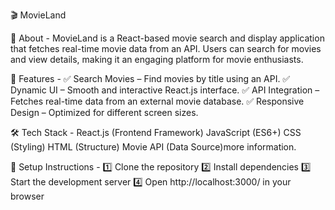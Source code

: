 🎬 MovieLand


📌 About - 
MovieLand is a React-based movie search and display application that fetches real-time movie data from an API. Users can search for movies and view details, making it an engaging platform for movie enthusiasts.

🚀 Features - 
✅ Search Movies – Find movies by title using an API.
✅ Dynamic UI – Smooth and interactive React.js interface.
✅ API Integration – Fetches real-time data from an external movie database.
✅ Responsive Design – Optimized for different screen sizes.

🛠️ Tech Stack - 
React.js (Frontend Framework)
JavaScript (ES6+)
CSS (Styling)
HTML (Structure)
Movie API (Data Source)more information.

📌 Setup Instructions - 
1️⃣ Clone the repository
2️⃣ Install dependencies
3️⃣ Start the development server
4️⃣ Open http://localhost:3000/ in your browser
